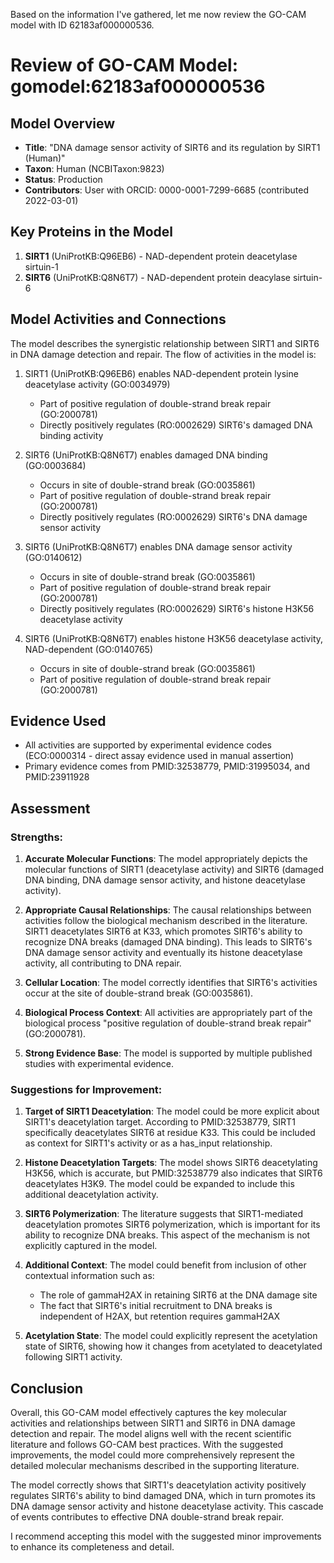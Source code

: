 Based on the information I've gathered, let me now review the GO-CAM model with ID 62183af000000536.

# Review of GO-CAM Model: gomodel:62183af000000536

## Model Overview
- **Title**: "DNA damage sensor activity of SIRT6 and its regulation by SIRT1 (Human)"
- **Taxon**: Human (NCBITaxon:9823)
- **Status**: Production
- **Contributors**: User with ORCID: 0000-0001-7299-6685 (contributed 2022-03-01)

## Key Proteins in the Model
1. **SIRT1** (UniProtKB:Q96EB6) - NAD-dependent protein deacetylase sirtuin-1
2. **SIRT6** (UniProtKB:Q8N6T7) - NAD-dependent protein deacylase sirtuin-6

## Model Activities and Connections

The model describes the synergistic relationship between SIRT1 and SIRT6 in DNA damage detection and repair. The flow of activities in the model is:

1. SIRT1 (UniProtKB:Q96EB6) enables NAD-dependent protein lysine deacetylase activity (GO:0034979)
   - Part of positive regulation of double-strand break repair (GO:2000781)
   - Directly positively regulates (RO:0002629) SIRT6's damaged DNA binding activity

2. SIRT6 (UniProtKB:Q8N6T7) enables damaged DNA binding (GO:0003684)
   - Occurs in site of double-strand break (GO:0035861)
   - Part of positive regulation of double-strand break repair (GO:2000781)
   - Directly positively regulates (RO:0002629) SIRT6's DNA damage sensor activity

3. SIRT6 (UniProtKB:Q8N6T7) enables DNA damage sensor activity (GO:0140612)
   - Occurs in site of double-strand break (GO:0035861)
   - Part of positive regulation of double-strand break repair (GO:2000781)
   - Directly positively regulates (RO:0002629) SIRT6's histone H3K56 deacetylase activity

4. SIRT6 (UniProtKB:Q8N6T7) enables histone H3K56 deacetylase activity, NAD-dependent (GO:0140765)
   - Occurs in site of double-strand break (GO:0035861)
   - Part of positive regulation of double-strand break repair (GO:2000781)

## Evidence Used
- All activities are supported by experimental evidence codes (ECO:0000314 - direct assay evidence used in manual assertion)
- Primary evidence comes from PMID:32538779, PMID:31995034, and PMID:23911928

## Assessment

### Strengths:
1. **Accurate Molecular Functions**: The model appropriately depicts the molecular functions of SIRT1 (deacetylase activity) and SIRT6 (damaged DNA binding, DNA damage sensor activity, and histone deacetylase activity).

2. **Appropriate Causal Relationships**: The causal relationships between activities follow the biological mechanism described in the literature. SIRT1 deacetylates SIRT6 at K33, which promotes SIRT6's ability to recognize DNA breaks (damaged DNA binding). This leads to SIRT6's DNA damage sensor activity and eventually its histone deacetylase activity, all contributing to DNA repair.

3. **Cellular Location**: The model correctly identifies that SIRT6's activities occur at the site of double-strand break (GO:0035861).

4. **Biological Process Context**: All activities are appropriately part of the biological process "positive regulation of double-strand break repair" (GO:2000781).

5. **Strong Evidence Base**: The model is supported by multiple published studies with experimental evidence.

### Suggestions for Improvement:

1. **Target of SIRT1 Deacetylation**: The model could be more explicit about SIRT1's deacetylation target. According to PMID:32538779, SIRT1 specifically deacetylates SIRT6 at residue K33. This could be included as context for SIRT1's activity or as a has_input relationship.

2. **Histone Deacetylation Targets**: The model shows SIRT6 deacetylating H3K56, which is accurate, but PMID:32538779 also indicates that SIRT6 deacetylates H3K9. The model could be expanded to include this additional deacetylation activity.

3. **SIRT6 Polymerization**: The literature suggests that SIRT1-mediated deacetylation promotes SIRT6 polymerization, which is important for its ability to recognize DNA breaks. This aspect of the mechanism is not explicitly captured in the model.

4. **Additional Context**: The model could benefit from inclusion of other contextual information such as:
   - The role of gammaH2AX in retaining SIRT6 at the DNA damage site
   - The fact that SIRT6's initial recruitment to DNA breaks is independent of H2AX, but retention requires gammaH2AX

5. **Acetylation State**: The model could explicitly represent the acetylation state of SIRT6, showing how it changes from acetylated to deacetylated following SIRT1 activity.

## Conclusion

Overall, this GO-CAM model effectively captures the key molecular activities and relationships between SIRT1 and SIRT6 in DNA damage detection and repair. The model aligns well with the recent scientific literature and follows GO-CAM best practices. With the suggested improvements, the model could more comprehensively represent the detailed molecular mechanisms described in the supporting literature.

The model correctly shows that SIRT1's deacetylation activity positively regulates SIRT6's ability to bind damaged DNA, which in turn promotes its DNA damage sensor activity and histone deacetylase activity. This cascade of events contributes to effective DNA double-strand break repair.

I recommend accepting this model with the suggested minor improvements to enhance its completeness and detail.